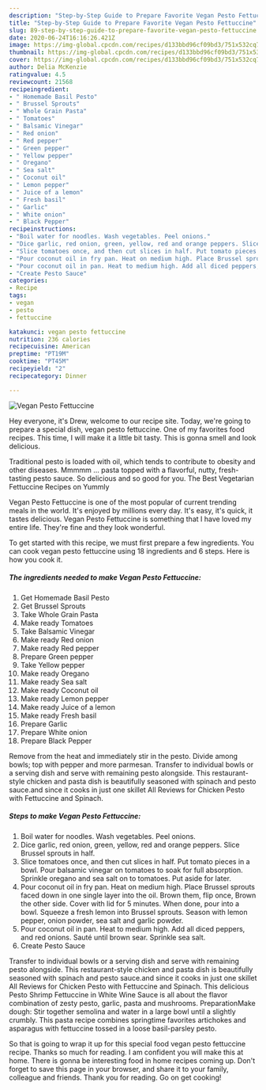 ```yaml
---
description: "Step-by-Step Guide to Prepare Favorite Vegan Pesto Fettuccine"
title: "Step-by-Step Guide to Prepare Favorite Vegan Pesto Fettuccine"
slug: 89-step-by-step-guide-to-prepare-favorite-vegan-pesto-fettuccine
date: 2020-06-24T16:16:26.421Z
image: https://img-global.cpcdn.com/recipes/d133bbd96cf09bd3/751x532cq70/vegan-pesto-fettuccine-recipe-main-photo.jpg
thumbnail: https://img-global.cpcdn.com/recipes/d133bbd96cf09bd3/751x532cq70/vegan-pesto-fettuccine-recipe-main-photo.jpg
cover: https://img-global.cpcdn.com/recipes/d133bbd96cf09bd3/751x532cq70/vegan-pesto-fettuccine-recipe-main-photo.jpg
author: Delia McKenzie
ratingvalue: 4.5
reviewcount: 21568
recipeingredient:
- " Homemade Basil Pesto"
- " Brussel Sprouts"
- " Whole Grain Pasta"
- " Tomatoes"
- " Balsamic Vinegar"
- " Red onion"
- " Red pepper"
- " Green pepper"
- " Yellow pepper"
- " Oregano"
- " Sea salt"
- " Coconut oil"
- " Lemon pepper"
- " Juice of a lemon"
- " Fresh basil"
- " Garlic"
- " White onion"
- " Black Pepper"
recipeinstructions:
- "Boil water for noodles. Wash vegetables. Peel onions."
- "Dice garlic, red onion, green, yellow, red and orange peppers. Slice Brussel sprouts in half."
- "Slice tomatoes once, and then cut slices in half. Put tomato pieces in a bowl. Pour balsamic vinegar on tomatoes to soak for full absorption. Sprinkle oregano and sea salt on to tomatoes. Put aside for later."
- "Pour coconut oil in fry pan. Heat on medium high. Place Brussel sprouts faced down in one single layer into the oil. Brown them, flip once, Brown the other side. Cover with lid for 5 minutes. When done, pour into a bowl. Squeeze a fresh lemon into Brussel sprouts. Season with lemon pepper, onion powder, sea salt and garlic powder."
- "Pour coconut oil in pan. Heat to medium high. Add all diced peppers, and red onions. Sauté until brown sear. Sprinkle sea salt."
- "Create Pesto Sauce"
categories:
- Recipe
tags:
- vegan
- pesto
- fettuccine

katakunci: vegan pesto fettuccine 
nutrition: 236 calories
recipecuisine: American
preptime: "PT19M"
cooktime: "PT45M"
recipeyield: "2"
recipecategory: Dinner

---
```



![Vegan Pesto Fettuccine](https://img-global.cpcdn.com/recipes/d133bbd96cf09bd3/751x532cq70/vegan-pesto-fettuccine-recipe-main-photo.jpg)

Hey everyone, it's Drew, welcome to our recipe site. Today, we're going to prepare a special dish, vegan pesto fettuccine. One of my favorites food recipes. This time, I will make it a little bit tasty. This is gonna smell and look delicious.

Traditional pesto is loaded with oil, which tends to contribute to obesity and other diseases. Mmmmm … pasta topped with a flavorful, nutty, fresh-tasting pesto sauce. So delicious and so good for you. The Best Vegetarian Fettuccine Recipes on Yummly

Vegan Pesto Fettuccine is one of the most popular of current trending meals in the world. It's enjoyed by millions every day. It's easy, it's quick, it tastes delicious. Vegan Pesto Fettuccine is something that I have loved my entire life. They're fine and they look wonderful.


To get started with this recipe, we must first prepare a few ingredients. You can cook vegan pesto fettuccine using 18 ingredients and 6 steps. Here is how you cook it.

<!--inarticleads1-->

##### The ingredients needed to make Vegan Pesto Fettuccine:

1. Get  Homemade Basil Pesto
1. Get  Brussel Sprouts
1. Take  Whole Grain Pasta
1. Make ready  Tomatoes
1. Take  Balsamic Vinegar
1. Make ready  Red onion
1. Make ready  Red pepper
1. Prepare  Green pepper
1. Take  Yellow pepper
1. Make ready  Oregano
1. Make ready  Sea salt
1. Make ready  Coconut oil
1. Make ready  Lemon pepper
1. Make ready  Juice of a lemon
1. Make ready  Fresh basil
1. Prepare  Garlic
1. Prepare  White onion
1. Prepare  Black Pepper


Remove from the heat and immediately stir in the pesto. Divide among bowls; top with pepper and more parmesan. Transfer to individual bowls or a serving dish and serve with remaining pesto alongside. This restaurant-style chicken and pasta dish is beautifully seasoned with spinach and pesto sauce.and since it cooks in just one skillet All Reviews for Chicken Pesto with Fettuccine and Spinach. 

<!--inarticleads2-->

##### Steps to make Vegan Pesto Fettuccine:

1. Boil water for noodles. Wash vegetables. Peel onions.
1. Dice garlic, red onion, green, yellow, red and orange peppers. Slice Brussel sprouts in half.
1. Slice tomatoes once, and then cut slices in half. Put tomato pieces in a bowl. Pour balsamic vinegar on tomatoes to soak for full absorption. Sprinkle oregano and sea salt on to tomatoes. Put aside for later.
1. Pour coconut oil in fry pan. Heat on medium high. Place Brussel sprouts faced down in one single layer into the oil. Brown them, flip once, Brown the other side. Cover with lid for 5 minutes. When done, pour into a bowl. Squeeze a fresh lemon into Brussel sprouts. Season with lemon pepper, onion powder, sea salt and garlic powder.
1. Pour coconut oil in pan. Heat to medium high. Add all diced peppers, and red onions. Sauté until brown sear. Sprinkle sea salt.
1. Create Pesto Sauce


Transfer to individual bowls or a serving dish and serve with remaining pesto alongside. This restaurant-style chicken and pasta dish is beautifully seasoned with spinach and pesto sauce.and since it cooks in just one skillet All Reviews for Chicken Pesto with Fettuccine and Spinach. This delicious Pesto Shrimp Fettuccine in White Wine Sauce is all about the flavor combination of zesty pesto, garlic, pasta and mushrooms. PreparationMake dough: Stir together semolina and water in a large bowl until a slightly crumbly. This pasta recipe combines springtime favorites artichokes and asparagus with fettuccine tossed in a loose basil-parsley pesto. 

So that is going to wrap it up for this special food vegan pesto fettuccine recipe. Thanks so much for reading. I am confident you will make this at home. There is gonna be interesting food in home recipes coming up. Don't forget to save this page in your browser, and share it to your family, colleague and friends. Thank you for reading. Go on get cooking!
